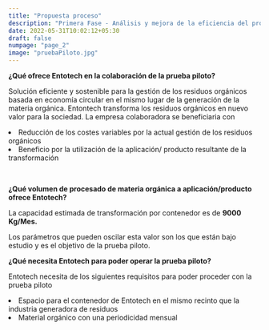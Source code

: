 ```yaml
---
title: "Propuesta proceso"
description: "Primera Fase - Análisis y mejora de la eficiencia del proceso de transformación de residuos orgánicos"
date: 2022-05-31T10:02:12+05:30
draft: false
numpage: "page_2"
image: "pruebaPiloto.jpg"
---
```

<p><strong>¿Qué ofrece Entotech en la colaboración de la prueba piloto?</strong></p>

<p>Solución eficiente y sostenible para la gestión de los residuos orgánicos basada en economía circular en el mismo lugar de la generación de la materia orgánica. Entontech transforma los residuos orgánicos en nuevo valor para la sociedad. La empresa colaboradora se beneficiaria con</p>     

<p>
    <li> Reducción de los costes variables por la actual gestión de los residuos orgánicos </li>
    <li> Beneficio por la utilización de la aplicación/ producto resultante de la transformación</li>
</p></br>

<p><strong>¿Qué volumen de procesado de materia orgánica a aplicación/producto ofrece Entotech?</strong></P> 

<p>La capacidad estimada de transformación por contenedor es de <strong>9000 Kg/Mes.</strong></p> Los parámetros que pueden oscilar esta valor son los que están bajo estudio y es el objetivo de la prueba piloto.</br>

<p><strong>¿Qué necesita Entotech para poder operar la prueba piloto?</strong></p>

<p>Entotech necesita de los siguientes requisitos para poder proceder con la prueba piloto
    <li> Espacio para el contenedor de Entotech en el mismo recinto que la industria generadora de residuos </li>
    <li> Material orgánico con una periodicidad mensual</li>
</p></br>